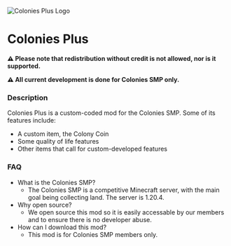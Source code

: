 ![Colonies Plus Logo](https://i.ibb.co/pwbcSqG/image-18.png)
# Colonies Plus
**⚠️ Please note that redistribution without credit is not allowed, nor is it supported.**

**⚠️ All current development is done for Colonies SMP only.**

### Description
Colonies Plus is a custom-coded mod for the Colonies SMP. Some of its features include:
* A custom item, the Colony Coin
* Some quality of life features
* Other items that call for custom-developed features

### FAQ
* What is the Colonies SMP?
  * The Colonies SMP is a competitive Minecraft server, with the main goal being collecting land. The server is 1.20.4.
* Why open source?
  * We open source this mod so it is easily accessable by our members and to ensure there is no developer abuse.
* How can I download this mod?
  * This mod is for Colonies SMP members only.

